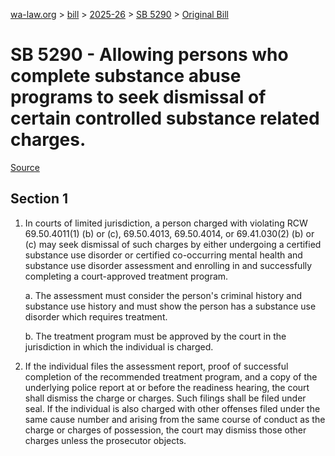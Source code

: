 [wa-law.org](/) > [bill](/bill/) > [2025-26](/bill/2025-26/) > [SB 5290](/bill/2025-26/sb/5290/) > [Original Bill](/bill/2025-26/sb/5290/1/)

# SB 5290 - Allowing persons who complete substance abuse programs to seek dismissal of certain controlled substance related charges.

[Source](http://lawfilesext.leg.wa.gov/biennium/2025-26/Pdf/Bills/Senate%20Bills/5290.pdf)

## Section 1
1. In courts of limited jurisdiction, a person charged with violating RCW 69.50.4011(1) (b) or (c), 69.50.4013, 69.50.4014, or 69.41.030(2) (b) or (c) may seek dismissal of such charges by either undergoing a certified substance use disorder or certified co-occurring mental health and substance use disorder assessment and enrolling in and successfully completing a court-approved treatment program.

    a. The assessment must consider the person's criminal history and substance use history and must show the person has a substance use disorder which requires treatment.

    b. The treatment program must be approved by the court in the jurisdiction in which the individual is charged.

2. If the individual files the assessment report, proof of successful completion of the recommended treatment program, and a copy of the underlying police report at or before the readiness hearing, the court shall dismiss the charge or charges. Such filings shall be filed under seal. If the individual is also charged with other offenses filed under the same cause number and arising from the same course of conduct as the charge or charges of possession, the court may dismiss those other charges unless the prosecutor objects.
